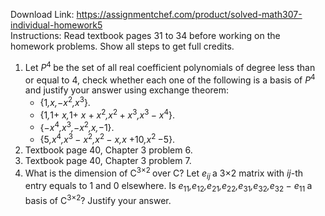 Download Link: https://assignmentchef.com/product/solved-math307-individual-homework5
<br>
Instructions: Read textbook pages 31 to 34 before working on the homework problems. Show all steps to get full credits.

<ol>

 <li>Let <em>P</em><sup>4 </sup>be the set of all real coefficient polynomials of degree less than or equal to 4, check whether each one of the following is a basis of <em>P</em><sup>4 </sup>and justify your answer using exchange theorem:

  <ul>

   <li>{1<em>,x,</em>−<em>x</em><sup>2</sup><em>,x</em><sup>3</sup>}.</li>

   <li>{1<em>,</em>1+ <em>x,</em>1+ <em>x </em>+ <em>x</em><sup>2</sup><em>,x</em><sup>2 </sup>+ <em>x</em><sup>3</sup><em>,x</em><sup>3 </sup>− <em>x</em><sup>4</sup>}.</li>

   <li>{−<em>x</em><sup>4</sup><em>,x</em><sup>3</sup><em>,</em>−<em>x</em><sup>2</sup><em>,x,</em>−1}.</li>

   <li>{5<em>,x</em><sup>4</sup><em>,x</em><sup>3 </sup>− <em>x</em><sup>2</sup><em>,x</em><sup>2 </sup>− <em>x,x </em>+10<em>,x</em><sup>2 </sup>−5}.</li>

  </ul></li>

 <li>Textbook page 40, Chapter 3 problem 6.</li>

 <li>Textbook page 40, Chapter 3 problem 7.</li>

 <li>What is the dimension of C<sup>3×2 </sup>over C? Let <em>e<sub>ij </sub></em>a 3×2 matrix with <em>ij</em>-th entry equals to 1 and 0 elsewhere. Is <em>e</em><sub>11</sub><em>,e</em><sub>12</sub><em>,e</em><sub>21</sub><em>,e</em><sub>22</sub><em>,e</em><sub>31</sub><em>,e</em><sub>32</sub><em>,e</em><sub>32 </sub>− <em>e</em><sub>11 </sub>a basis of C<sup>3×2</sup>? Justify your answer.</li>

</ol>